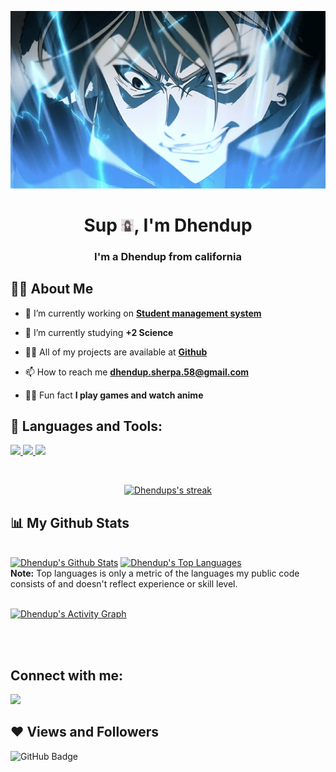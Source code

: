 <p align="center">
<img width="600" src="tumblr_16488e2c4fc0d749fd6fe9674f7c220f_3dfb7f09_540.webp" alt="gif">
</p>

<h1 align="center">Sup <img width="20" src="anime-girl.gif" width="30px">, I'm Dhendup</h1>
<h3 align="center"><strong>I'm a Dhendup from california</strong></h3>


## 🙋‍♂️ About Me

- 🔭 I’m currently working on **[Student management system](https://github.com/azZ-69/Voting-System)**

- 🏫 I’m currently studying **+2 Science**


- 👨‍💻 All of my projects are available at **[Github ](https://github.com/Dhendup7)**

- 📫 How to reach me **dhendup.sherpa.58@gmail.com**

- 🤹‍♂️ Fun fact **<strong>I play games and watch anime</strong>**

## 🚀 Languages and Tools:

<p align="left"> 
    <a href="https://developer.mozilla.org/en-US/docs/Web/JavaScript" target="_blank"> <img src="https://img.icons8.com/color/48/000000/javascript.png"/> </a> 
    <a href="https://www.w3.org/html/" target="_blank"> <img src="https://img.icons8.com/color/48/000000/html-5.png"/> </a> 
    <a href="https://www.w3schools.com/css/" target="_blank"> <img src="https://img.icons8.com/color/48/000000/css3.png"/> </a> 
<!--     <a href="https://www.w3schools.com/php/" target="_blank"> <img src="https://img.icons8.com/ios-filled/344/php-logo.png"/> </a> -->

</p>

<br/>

<p align="center">
    <a href="https://github.com/Dhendup7/github-readme-streak-stats">
        <img title="🔥 Get streak stats for your profile at git.io/streak-stats" alt="Dhendups's streak" src="https://github-readme-streak-stats.herokuapp.com/?user=Dhendup7&theme=black-ice&hide_border=true&stroke=0000&background=060A0CD0"/>
    </a>
</p>

## 📊 My Github Stats

  <br/>
    <a href="https://github.com/Dhendup7/github-readme-stats"><img alt="Dhendup's Github Stats" src="https://github-readme-stats.vercel.app/api?username=Dhendup7&show_icons=true&count_private=true&theme=react&hide_border=true&bg_color=0D1117" /></a>
  <a href="https://github.com/Dhendup7/github-readme-stats"><img alt="Dhendup's Top Languages" src="https://github-readme-stats.vercel.app/api/top-langs/?username=Dhendup7&langs_count=8&count_private=true&layout=compact&theme=react&hide_border=true&bg_color=0D1117" /></a>
  <br/>
  <b>Note:</b> Top languages is only a metric of the languages my public code consists of and doesn't reflect experience or skill level.


<br/>
<br/>

<a href="https://github.com/Dhendup7/github-readme-activity-graph"><img alt="Dhendup's Activity Graph" src="https://activity-graph.herokuapp.com/graph?username=Dhendup7&bg_color=0D1117&color=5BCDEC&line=5BCDEC&point=FFFFFF&hide_border=true" /></a>

<br/>
<br/>

## Connect with me:
<p align="left">
<a href = "https://www.instagram.com/dhendup_sherap/"><img src="https://img.icons8.com/fluent/48/000000/instagram-new.png"/></a>

</p>

## ❤ Views and Followers
<img src="https://img.shields.io/github/followers/Dhendup7?label=Followers&style=social" alt="GitHub Badge"></a>
